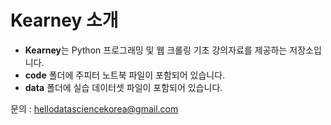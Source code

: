 # Kearney 소개

- **Kearney**는 Python 프로그래밍 및 웹 크롤링 기초 강의자료를 제공하는 저장소입니다.
- **code** 폴더에 주피터 노트북 파일이 포함되어 있습니다.
- **data** 폴더에 실습 데이터셋 파일이 포함되어 있습니다.

문의 : hellodatasciencekorea@gmail.com
